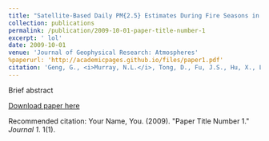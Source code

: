 ```yaml
---
title: "Satellite‐Based Daily PM{2.5} Estimates During Fire Seasons in Colorado."
collection: publications
permalink: /publication/2009-10-01-paper-title-number-1
excerpt: ' lol'
date: 2009-10-01
venue: 'Journal of Geophysical Research: Atmospheres'
%paperurl: 'http://academicpages.github.io/files/paper1.pdf'
citation: 'Geng, G., <i>Murray, N.L.</i>, Tong, D., Fu, J.S., Hu, X., Lee, P., Meng, X., Chang, H.H. and Liu, Y. (2018). &quot;Satellite‐Based Daily PM{2.5} Estimates During Fire Seasons in Colorado.&quot; <i>Journal of Geophysical Research: Atmospheres</i>, 123(15).'
---
```

Brief abstract

[Download paper here](http://academicpages.github.io/files/paper1.pdf)

Recommended citation: Your Name, You. (2009). "Paper Title Number 1." <i>Journal 1</i>. 1(1).

